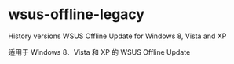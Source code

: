 # wsus-offline-legacy

History versions WSUS Offline Update for Windows 8, Vista and XP

适用于 Windows 8、Vista 和 XP 的 WSUS Offline Update
